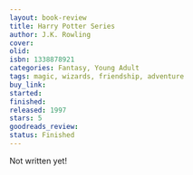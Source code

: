 ```yaml
---
layout: book-review
title: Harry Potter Series
author: J.K. Rowling
cover:
olid:
isbn: 1338878921
categories: Fantasy, Young Adult
tags: magic, wizards, friendship, adventure
buy_link:
started:
finished:
released: 1997
stars: 5
goodreads_review:
status: Finished
---
```


Not written yet!
